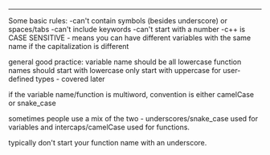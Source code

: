 
----

Some basic rules:
-can't contain symbols (besides underscore) or spaces/tabs
-can't include keywords
-can't start with a number
-c++ is CASE SENSITIVE - means you can have different variables with the same name if the capitalization is different

general good practice:
variable name should be all lowercase
function names should start with lowercase
only start with uppercase for user-defined types - covered later

if the variable name/function is multiword, convention is either camelCase or snake_case 

sometimes people use a mix of the two - underscores/snake_case used for variables and intercaps/camelCase used for functions.

typically don't start your function name with an underscore.
